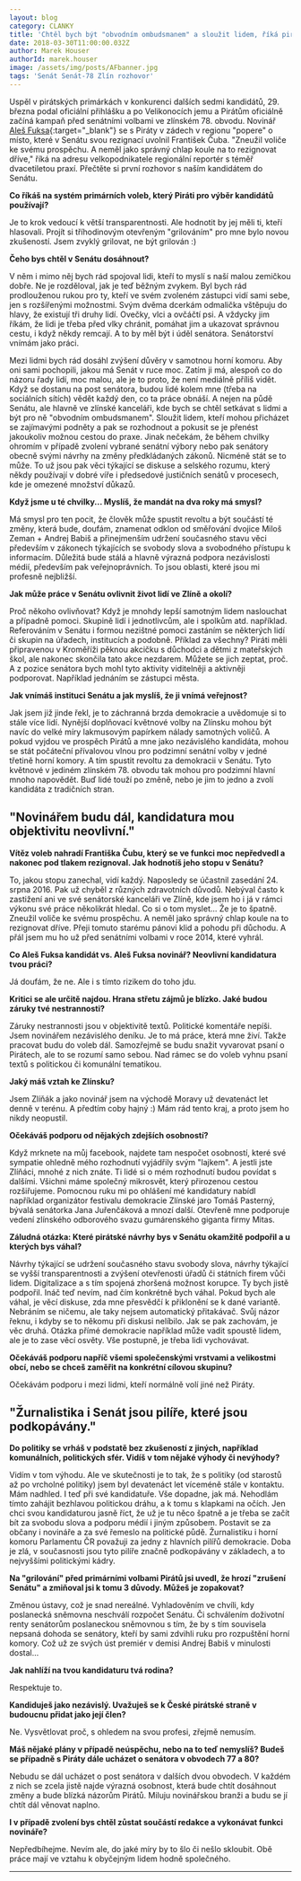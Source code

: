 ```yaml
---
layout: blog
category: CLANKY
title: 'Chtěl bych být "obvodním ombudsmanem" a sloužit lidem, říká pirátský kandidát do Senátu Aleš Fuksa'
date: 2018-03-30T11:00:00.032Z
author: Marek Houser
authorId: marek.houser
image: /assets/img/posts/AFbanner.jpg
tags: 'Senát Senát-78 Zlín rozhovor'
---
```

Uspěl v pirátských primárkách v konkurenci dalších sedmi kandidátů, 29. března podal oficiální přihlášku a po Velikonocích jemu a Pirátům oficiálně začíná kampaň před senátními volbami ve zlínském 78. obvodu. Novinář [Aleš Fuksa](https://zlinsky.pirati.cz/lide/ales-fuksa/){:target="_blank"} se s Piráty v zádech v regionu "popere" o místo, které v Senátu svou rezignací uvolnil František Čuba. "Zneužil voliče ke svému prospěchu. A neměl jako správný chlap koule na to rezignovat dříve," říká na adresu velkopodnikatele regionální reportér s téměř dvacetiletou praxí. Přečtěte si první rozhovor s naším kandidátem do Senátu.

__Co říkáš na systém primárních voleb, který Piráti pro výběr kandidátů používají?__

Je to krok vedoucí k větší transparentnosti. Ale hodnotit by jej měli ti, kteří hlasovali. Projít si tříhodinovým otevřeným "grilováním" pro mne bylo novou zkušeností. Jsem zvyklý grilovat, ne být grilován :)

__Čeho bys chtěl v Senátu dosáhnout?__

V něm i mimo něj bych rád spojoval lidi, kteří to myslí s naší malou zemičkou dobře. Ne je rozděloval, jak je teď běžným zvykem. Byl bych rád prodlouženou rukou pro ty, kteří ve svém zvoleném zástupci vidí sami sebe, jen s rozšířenými možnostmi. Svým dvěma dcerkám odmalička vštěpuju do hlavy, že existují tři druhy lidí. Ovečky, vlci a ovčáčtí psi. A vždycky jim říkám, že lidi je třeba před vlky chránit, pomáhat jim a ukazovat správnou cestu, i když někdy remcají. A to by měl být i úděl senátora. Senátorství vnímám jako práci.

Mezi lidmi bych rád dosáhl zvýšení důvěry v samotnou horní komoru. Aby oni sami pochopili, jakou má Senát v ruce moc. Zatím ji má, alespoň co do názoru řady lidí, moc malou, ale je to proto, že není mediálně příliš vidět. Když se dostanu na post senátora, budou lidé kolem mne (třeba na sociálních sítích) vědět každý den, co ta práce obnáší. A nejen na půdě Senátu, ale hlavně ve zlínské kanceláři, kde bych se chtěl setkávat s lidmi a být pro ně "obvodním ombudsmanem". Sloužit lidem, kteří mohou přicházet se zajímavými podněty a pak se rozhodnout a pokusit se je přenést jakoukoliv možnou cestou do praxe.
Jinak nečekám, že během chvilky ohromím v případě zvolení vybrané senátní výbory nebo pak senátory obecně svými návrhy na změny předkládaných zákonů. Nicméně stát se to může. To už jsou pak věci týkající se diskuse a selského rozumu, který někdy používají v dobré víře i předsedové justičních senátů v procesech, kde je omezené množství důkazů.

__Když jsme u té chvilky... Myslíš, že mandát na dva roky má smysl?__

Má smysl pro ten pocit, že člověk může spustit revoltu a být součástí té změny, která bude, doufám, znamenat odklon od směřování dvojice Miloš Zeman + Andrej Babiš a přinejmenším udržení současného stavu věci především v zákonech týkajících se svobody slova a svobodného přístupu k informacím. Důležitá bude stálá a hlavně výrazná podpora nezávislosti médií, především pak veřejnoprávních. To jsou oblasti, které jsou mi profesně nejbližší.

__Jak může práce v Senátu ovlivnit život lidí ve Zlíně a okolí?__

Proč někoho ovlivňovat? Když je mnohdy lepší samotným lidem naslouchat a případně pomoci. Skupině lidí i jednotlivcům, ale i spolkům atd. například. Referováním v Senátu i formou nezištné pomoci zastáním se některých lidí či skupin na úřadech, institucích a podobně. Příklad za všechny? Piráti měli připravenou v Kroměříži pěknou akcičku s důchodci a dětmi z mateřských škol, ale nakonec skončila tato akce nezdarem. Můžete se jich zeptat, proč. A z pozice senátora bych mohl tyto aktivity viditelněji a aktivněji podporovat. Například jednáním se zástupci města.

__Jak vnímáš instituci Senátu a jak myslíš, že ji vnímá veřejnost?__

Jak jsem již jinde řekl, je to záchranná brzda demokracie a uvědomuje si to stále více lidí. Nynější doplňovací květnové volby na Zlínsku mohou být navíc do velké míry lakmusovým papírkem nálady samotných voličů. A pokud vyjdou ve prospěch Pirátů a mne jako nezávislého kandidáta, mohou se stát počáteční přívalovou vlnou pro podzimní senátní volby v jedné třetině horní komory. A tím spustit revoltu za demokracii v Senátu. Tyto květnové v jediném zlínském 78. obvodu tak mohou pro podzimní hlavní mnoho napovědět. Buď lidé touží po změně, nebo je jim to jedno a zvolí kandidáta z tradičních stran.


## __"Novinářem budu dál, kandidatura mou objektivitu neovlivní."__


__Vítěz voleb nahradí Františka Čubu, který se ve funkci moc nepředvedl a nakonec pod tlakem rezignoval. Jak hodnotíš jeho stopu v Senátu?__

To, jakou stopu zanechal, vidí každý. Naposledy se účastnil zasedání 24. srpna 2016. Pak už chyběl z různých zdravotních důvodů. Nebýval často k zastižení ani ve své senátorské kanceláři ve Zlíně, kde jsem ho i já v rámci výkonu své práce několikrát hledal. Co si o tom myslet... Že je to špatně. Zneužil voliče ke svému prospěchu. A neměl jako správný chlap koule na to rezignovat dříve. Přeji tomuto starému pánovi klid a pohodu při důchodu. A přál jsem mu ho už před senátními volbami v roce 2014, které vyhrál.

__Co Aleš Fuksa kandidát vs. Aleš Fuksa novinář? Neovlivní kandidatura tvou práci?__

Já doufám, že ne. Ale i s tímto rizikem do toho jdu.

__Kritici se ale určitě najdou. Hrana střetu zájmů je blízko. Jaké budou záruky tvé nestrannosti?__

Záruky nestrannosti jsou v objektivitě textů. Politické komentáře nepíši. Jsem novinářem nezávislého deníku. Je to má práce, která mne živí. Takže pracovat budu do voleb dál. Samozřejmě se budu snažit vyvarovat psaní o Pirátech, ale to se rozumí samo sebou. Nad rámec se do voleb vyhnu psaní textů s politickou či komunální tematikou.

__Jaký máš vztah ke Zlínsku?__

Jsem Zlíňák a jako novinář jsem na východě Moravy už devatenáct let denně v terénu. A předtím coby hajný :) Mám rád tento kraj, a proto jsem ho nikdy neopustil.

__Očekáváš podporu od nějakých zdejších osobností?__

Když mrknete na můj facebook, najdete tam nespočet osobností, které své sympatie ohledně mého rozhodnutí vyjádřily svým "lajkem". A jestli jste Zlíňáci, mnohé z nich znáte. Ti lidé si o mém rozhodnutí budou povídat s dalšími. Všichni máme společný mikrosvět, který přirozenou cestou rozšiřujeme. Pomocnou ruku mi po ohlášení mé kandidatury nabídl například organizátor festivalu demokracie Zlínské jaro Tomáš Pasterný, bývalá senátorka Jana Juřenčáková a mnozí další. Otevřeně mne podporuje vedení zlínského odborového svazu gumárenského giganta firmy Mitas.

__Záludná otázka: Které pirátské návrhy bys v Senátu okamžitě podpořil a u kterých bys váhal?__

Návrhy týkající se udržení současného stavu svobody slova, návrhy týkající se vyšší transparentnosti a zvýšení otevřenosti úřadů či státních firem vůči lidem. Digitalizace a s tím spojená zhoršená možnost korupce. Ty bych jistě podpořil. Ináč teď nevím, nad čím konkrétně bych váhal. Pokud bych ale váhal, je věcí diskuse, zda mne přesvědčí k přiklonění se k dané variantě. Nebráním se ničemu, ale taky nejsem automatický přitakávač. Svůj názor řeknu, i kdyby se to někomu při diskusi nelíbilo. Jak se pak zachovám, je věc druhá. Otázka přímé demokracie například může vadit spoustě lidem, ale je to zase věcí osvěty. Vše postupně, je třeba lidi vychovávat.

__Očekáváš podporu napříč všemi společenskými vrstvami a velikostmi obcí, nebo se chceš zaměřit na konkrétní cílovou skupinu?__

Očekávám podporu i mezi lidmi, kteří normálně volí jiné než Piráty.


## __"Žurnalistika i Senát jsou pilíře, které jsou podkopávány."__


__Do politiky se vrháš v podstatě bez zkušeností z jiných, například komunálních, politických sfér. Vidíš v tom nějaké výhody či nevýhody?__

Vidím v tom výhodu. Ale ve skutečnosti je to tak, že s politiky (od starostů až po vrcholné politiky) jsem byl devatenáct let víceméně stále v kontaktu. Mám nadhled. I teď při své kandidatuře. Vše dopadne, jak má. Nehodlám tímto zahájit bezhlavou politickou dráhu, a k tomu s klapkami na očích. Jen chci svou kandidaturou jasně říct, že už je tu něco špatně a je třeba se začít bít za svobodu slova a podporu médií i jiným způsobem. Postavit se za občany i novináře a za své řemeslo na politické půdě. Žurnalistiku i horní komoru Parlamentu ČR považuji za jedny z hlavních pilířů demokracie. Doba je zlá, v současnosti jsou tyto  pilíře značně podkopávány v základech, a to nejvyššími politickými kádry.

__Na "grilování" před primárními volbami Pirátů jsi uvedl, že hrozí "zrušení Senátu" a zmiňoval jsi k tomu 3 důvody. Můžeš je zopakovat?__

Změnou ústavy, což je snad nereálné. Vyhladověním ve chvíli, kdy poslanecká sněmovna neschválí rozpočet Senátu. Či schválením doživotní renty senátorům poslaneckou sněmovnou s tím, že by s tím souvisela nepsaná dohoda se senátory, kteří by sami zdvihli ruku pro rozpuštění horní komory. Což už ze svých úst premiér v demisi Andrej Babiš v minulosti dostal...

__Jak nahlíží na tvou kandidaturu tvá rodina?__

Respektuje to.

__Kandiduješ jako nezávislý. Uvažuješ se k České pirátské straně v budoucnu přidat jako její člen?__

Ne. Vysvětlovat proč, s ohledem na svou profesi, zřejmě nemusím.

__Máš nějaké plány v případě neúspěchu, nebo na to teď nemyslíš? Budeš se případně s Piráty dále ucházet o senátora v obvodech 77 a 80?__

Nebudu se dál ucházet o post senátora v dalších dvou obvodech. V každém z nich se zcela jistě najde výrazná osobnost, která bude chtít dosáhnout změny a bude blízká názorům Pirátů. Miluju novinářskou branži a budu se jí chtít dál věnovat naplno.

__I v případě zvolení bys chtěl zůstat součástí redakce a vykonávat funkci novináře?__

Nepředbíhejme. Nevím ale, do jaké míry by to šlo či nešlo skloubit. Obě práce mají ve vztahu k obyčejným lidem hodně společného.

- - -
